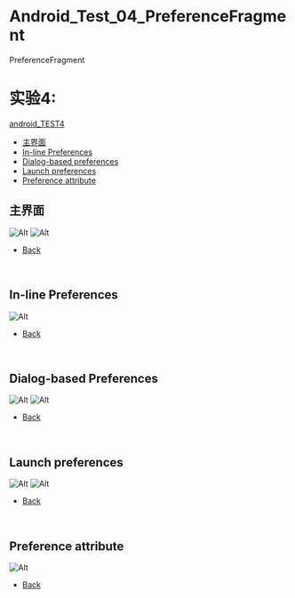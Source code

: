 # Android_Test_04_PreferenceFragment
PreferenceFragment
<h2 id="0"></h2> 


# 实验4: 
[android_TEST4](https://github.com/BarongDog/Android_Test_04_PreferenceFragment/tree/master/MyApplicationNo3)   

  * [主界面](#1)
  * [In-line Preferences](#2)
  * [Dialog-based preferences](#3)
  * [Launch preferences](#4)
  * [Preference attribute](#5)

  
<h2 id="1"> 主界面</h2>


![Alt](https://raw.githubusercontent.com/BarongDog/Android_Test_04_PreferenceFragment/master/screenshot/1.png)
![Alt](https://raw.githubusercontent.com/BarongDog/Android_Test_04_PreferenceFragment/master/screenshot/6.png)
* [Back](#0)
<br/>
<h2 id="2">In-line Preferences</h2>


![Alt](https://raw.githubusercontent.com/BarongDog/Android_Test_04_PreferenceFragment/master/screenshot/1.png)
  * [Back](#0)
  <br/>
<h2 id="3">Dialog-based Preferences</h2>

![Alt](https://raw.githubusercontent.com/BarongDog/Android_Test_04_PreferenceFragment/master/screenshot/2.png)
![Alt](https://raw.githubusercontent.com/BarongDog/Android_Test_04_PreferenceFragment/master/screenshot/3.png)
  * [Back](#0)
<br/>

<h2 id="4">Launch preferences</h2>

![Alt](https://raw.githubusercontent.com/BarongDog/Android_Test_04_PreferenceFragment/master/screenshot/4.png)
![Alt](https://raw.githubusercontent.com/BarongDog/Android_Test_04_PreferenceFragment/master/screenshot/5.png)
  * [Back](#0)
<br/>

<h2 id="5">Preference attribute</h2>

![Alt](https://raw.githubusercontent.com/BarongDog/Android_Test_04_PreferenceFragment/master/screenshot/7.png)
  * [Back](#0)
<br/>